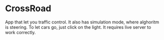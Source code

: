 # CrossRoad
App that let you traffic control. It also has simulation mode, where alghoritm is steering.
To let cars go, just click on the light.
It requires live server to work correctly.
